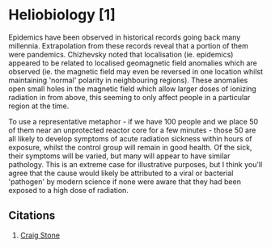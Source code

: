 # Heliobiology [1]

Epidemics have been observed in historical records going back many millennia. Extrapolation from these records reveal that a portion of them were pandemics. Chizhevsky noted that localisation (ie. epidemics) appeared to be related to localised geomagnetic field anomalies which are observed (ie. the magnetic field may even be reversed in one location whilst maintaining 'normal' polarity in neighbouring regions). These anomalies open small holes in the magnetic field which allow larger doses of ionizing radiation in from above, this seeming to only affect people in a particular region at the time.

To use a representative metaphor - if we have 100 people and we place 50 of them near an unprotected reactor core for a few minutes - those 50 are all likely to develop symptoms of acute radiation sickness within hours of exposure, whilst the control group will remain in good health. Of the sick, their symptoms will be varied, but many will appear to have similar pathology. This is an extreme case for illustrative purposes, but I think you'll agree that the cause would likely be attributed to a viral or bacterial 'pathogen' by modern science if none were aware that they had been exposed to a high dose of radiation.

## Citations

1. [Craig Stone](https://nobulart.com)